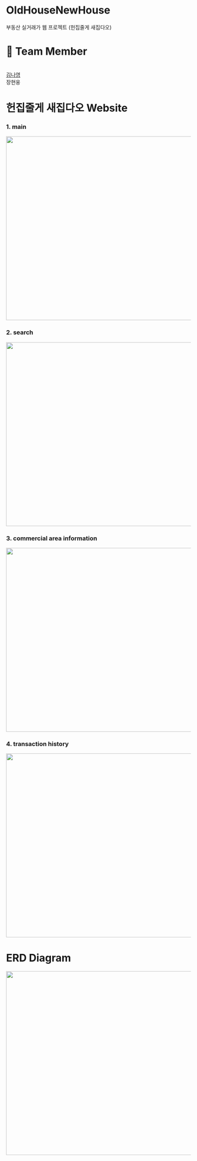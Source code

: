 # OldHouseNewHouse
부동산 실거래가 웹 프로젝트 (헌집줄게 새집다오)

# 👬 Team Member
<br><a href="https://github.com/kimmy01" target="_blank">김나영</a>
<br>장현웅

# 헌집줄게 새집다오 Website
### 1. main
<img src = "https://user-images.githubusercontent.com/57614563/121443403-66c8a600-c9c8-11eb-989f-225bab7501fb.JPG" width="800px" height="500px">

### 2. search
<img src = "https://user-images.githubusercontent.com/57614563/121443428-70520e00-c9c8-11eb-869c-5c92ff80d88b.JPG" width="800px" height="500px">

### 3. commercial area information
<img src = "https://user-images.githubusercontent.com/57614563/121443450-7647ef00-c9c8-11eb-952c-dda6ad8567b3.JPG" width="800px" height="500px">

### 4. transaction history
<img src = "https://user-images.githubusercontent.com/57614563/121443464-7c3dd000-c9c8-11eb-8432-42f8cc6e88d1.JPG" width="800px" height="500px">

# ERD Diagram 
<img src = "https://user-images.githubusercontent.com/57614563/121443694-f1110a00-c9c8-11eb-97dd-77f4a577e1b9.jpg" width="800px" height="500px">
